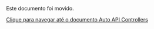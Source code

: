 Este documento foi movido.

[Clique para navegar até o documento Auto API Controllers](../API/Auto-API-Controllers.md)